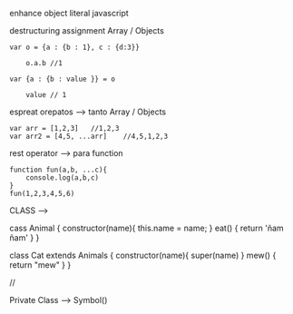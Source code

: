 enhance object literal javascript

destructuring assignment Array / Objects

    var o = {a : {b : 1}, c : {d:3}}

        o.a.b //1

    var {a : {b : value }} = o

        value // 1


espreat orepatos --> tanto Array / Objects

    var arr = [1,2,3]   //1,2,3
    var arr2 = [4,5, ...arr]    //4,5,1,2,3

rest operator --> para function

    function fun(a,b, ...c){
        console.log(a,b,c)
    }
    fun(1,2,3,4,5,6)

CLASS -->

cass Animal {
    constructor(name){
        this.name = name;
    }
    eat() {
        return 'ñam ñam'
    }
}

class Cat extends Animals {
    constructor(name){
        super(name)
    }
    mew() {
        return "mew"
    }
}

// 

Private Class --> Symbol()
